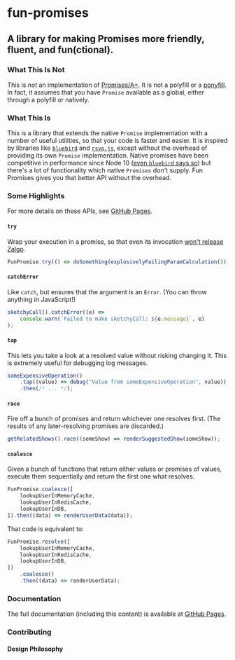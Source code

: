 <!-- @format -->

# fun-promises

## A library for making Promises more friendly, fluent, and fun(ctional).

### What This Is Not

This is _not_ an implementation of [Promises/A+](https://promisesaplus.com/). It
is not a polyfill or a [ponyfill](https://github.com/sindresorhus/ponyfill). In
fact, it assumes that you have `Promise` available as a global, either through a
polyfill or natively.

### What This Is

This is a library that extends the native `Promise` implementation with a number
of useful utilities, so that your code is faster and easier. It is inspired by
libraries like [`bluebird`](http://bluebirdjs.com/) and
[`rsvp.js`](https://github.com/tildeio/rsvp.js/blob/master/README.md), except
without the overhead of providing its own `Promise` implementation. Native
promises have been competitive in performance since Node 10
([even `bluebird` says so](https://www.npmjs.com/package/bluebird#note)) but
there's a lot of functionality which native `Promises` don't supply. Fun
Promises gives you that better API without the overhead.

### Some Highlights

For more details on these APIs, see
[GitHub Pages](https://robertfischer.github.io/fun-promises/).

#### `try`

Wrap your execution in a promise, so that even its invocation
[won't release Zalgo](https://blog.izs.me/2013/08/designing-apis-for-asynchrony).

```typescript
FunPromise.try(() => doSomething(explosivelyFailingParamCalculation()));
```

#### `catchError`

Like `catch`, but ensures that the argument is an `Error`. (You can throw
anything in JavaScript!)

```typescript
sketchyCall().catchError((e) =>
	console.warn(`Failed to make sketchyCall: ${e.message}`, e)
);
```

#### `tap`

This lets you take a look at a resolved value without risking changing it. This
is extremely useful for debugging log messages.

```typescript
someExpensiveOperation()
	.tap((value) => debug("Value from someExpensiveOperation", value))
	.then(/* ... */);
```

#### `race`

Fire off a bunch of promises and return whichever one resolves first. (The
results of any later-resolving promises are discarded.)

```typescript
getRelatedShows().race((someShow) => renderSuggestedShow(someShow));
```

#### `coalesce`

Given a bunch of functions that return either values or promises of values,
execute them sequentially and return the first one what resolves.

```typescript
FunPromise.coalesce([
	lookupUserInMemoryCache,
	lookupUserInRedisCache,
	lookupUserInDB,
]).then((data) => renderUserData(data));
```

That code is equivalent to:

```typescript
FunPromise.resolve([
	lookupUserInMemoryCache,
	lookupUserInRedisCache,
	lookupUserInDB,
])
	.coalesce()
	.then((data) => renderUserData);
```

### Documentation

The full documentation (including this content) is available at
[GitHub Pages](https://robertfischer.github.io/fun-promises/).

### Contributing

#### Design Philosophy
